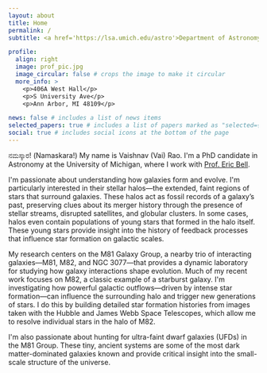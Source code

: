 ```yaml
---
layout: about
title: Home
permalink: /
subtitle: <a href='https://lsa.umich.edu/astro'>Department of Astronomy, University of Michigan</a>

profile:
  align: right
  image: prof_pic.jpg
  image_circular: false # crops the image to make it circular
  more_info: >
    <p>406A West Hall</p>
    <p>S University Ave</p>
    <p>Ann Arbor, MI 48109</p>

news: false # includes a list of news items
selected_papers: true # includes a list of papers marked as "selected={true}"
social: true # includes social icons at the bottom of the page
---
```


ನಮಸ್ಕಾರ! (Namaskara!) My name is Vaishnav (Vai) Rao. I'm a PhD candidate in Astronomy at the University of Michigan, where I work with [Prof. Eric Bell](https://lsa.umich.edu/astro/people/core-faculty/ericbell.html). 

I'm passionate about understanding how galaxies form and evolve. I'm particularly interested in their stellar halos—the extended, faint regions of stars that surround galaxies. These halos act as fossil records of a galaxy’s past, preserving clues about its merger history through the presence of stellar streams, disrupted satellites, and globular clusters. In some cases, halos even contain populations of young stars that formed in the halo itself. These young stars provide insight into the history of feedback processes that influence star formation on galactic scales.

My research centers on the M81 Galaxy Group, a nearby trio of interacting galaxies—M81, M82, and NGC 3077—that provides a dynamic laboratory for studying how galaxy interactions shape evolution. Much of my recent work focuses on M82, a classic example of a starburst galaxy. I'm investigating how powerful galactic outflows—driven by intense star formation—can influence the surrounding halo and trigger new generations of stars. I do this by building detailed star formation histories from images taken with the Hubble and James Webb Space Telescopes, which allow me to resolve individual stars in the halo of M82.

I'm also passionate about hunting for ultra-faint dwarf galaxies (UFDs) in the M81 Group. These tiny, ancient systems are some of the most dark matter-dominated galaxies known and provide critical insight into the small-scale structure of the universe.
 

